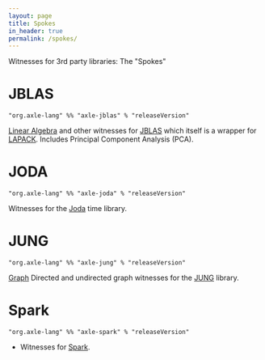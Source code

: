 ```yaml
---
layout: page
title: Spokes
in_header: true
permalink: /spokes/
---
```


Witnesses for 3rd party libraries: The "Spokes"

JBLAS
=====

```
"org.axle-lang" %% "axle-jblas" % "releaseVersion"
```

[Linear Algebra](/tutorial/linear_algebra/) and other witnesses for [JBLAS](http://jblas.org/) which itself is a wrapper for [LAPACK](http://www.netlib.org/lapack/).
Includes Principal Component Analysis (PCA).

JODA
====

```
"org.axle-lang" %% "axle-joda" % "releaseVersion"
```

Witnesses for the [Joda](http://www.joda.org/joda-time/) time library.

JUNG
====

```
"org.axle-lang" %% "axle-jung" % "releaseVersion"
```

[Graph](/tutorial/graph/) Directed and undirected graph witnesses for the [JUNG](http://jung.sourceforge.net/) library.

Spark
=====

```
"org.axle-lang" %% "axle-spark" % "releaseVersion"
```

* Witnesses for [Spark](https://spark.apache.org/).
